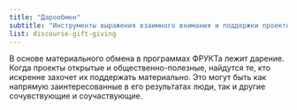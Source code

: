 ```yaml
---
title: "Дарообмен"
subtitle: "Инструменты выражения взаимного внимания и поддержки проектов и их авторов"
list: discourse-gift-giving
---
```


В основе материального обмена в программах ФРУКТа лежит дарение. Когда проекты открытые и общественно-полезные, найдутся те, кто искренне захочет их поддержать материально. Это могут быть как напрямую заинтересованные в его результатах люди, так и другие сочувствующие и соучаствующие.
